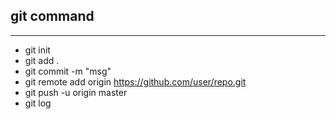 ## git command
----------------------------------------------
*  git init
*  git add .
* git commit -m "msg"
* git remote add origin https://github.com/user/repo.git
* git push -u origin master
* git log
